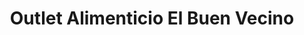 ---
title: "Outlet Alimenticio El Buen Vecino"
url: /san-bernardo/outlet-alimenticio-el-buen-vecino/
shop: mayorista
---